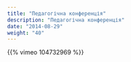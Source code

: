 ```yaml
---
title: "Педагогічна конференція"
description: "Педагогічна конференція"
date: "2014-08-29"
weight: "40"
---
```


{{% vimeo 104732969 %}}
